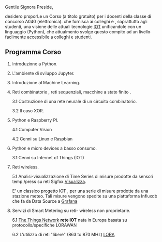 

Gentile Signora Preside,

desidero proporLe un Corso  (a titolo gratuito) per i docenti della classe di concorso A040 (elettronica). che fornisca ai colleghi e , soprattutto agli studenti, una visione  delle attuali tecnologie [IOT](https://it.wikipedia.org/wiki/Internet_delle_cose) unificandole con un linguaggio (Python),  che attualmento svolge questo compito ad un livello facilmente accessibile a colleghi e studenti.

Programma Corso
-----------------

1. Introduzione a Python.
2. L'ambiente di sviluppo Jupyter.
3. Introduzione al Machine Learning.
3. Reti combinatorie , reti sequenziali, macchine a stato finito .

   3.1 Costruzione di una rete neurale di un circuito combinatorio.
   
   3.2 Il caso XOR.
   

4. Python e Raspberry PI.

    4.1 Computer Vision
    
    4.2 Cenni su Linux e Raspbian
    
3. Python e micro devices a basso consumo.

   3.1 Cenni su Internet of Things (IOT)

5. Reti wireless.
   
   5.1 Analisi-visualizzazione di Time Series di misure prodotte da
   sensori temp./press su reti Sigfox [Visualizza](https://snapshot.raintank.io/dashboard/snapshot/iXbHm59EcolzSdMbIF68qpcocZyL84cy).
   
   E' un classico progetto IOT , per una serie di misure prodotte da una stazione meteo.   Tali misure vengono spedite su una piattaforma Influxdb che fa da Data Source a [Grafana](https://grafana.com/dashboards)

6. Servizi di Smart Metering su reti- wireless non proprietarie.
   
   6.1 [The Things Network](https://www.thethingsnetwork.org/)   **rete IOT** nata in Europa basata su protocollo/specifiche LORAWAN
   
   6.2 L'utilizzo di reti "libere" (863 to 870 MHz) [LORA](https://iot-daily.com/2015/03/18/frequency-bands-optimal-for-the-internet-of-things/)













